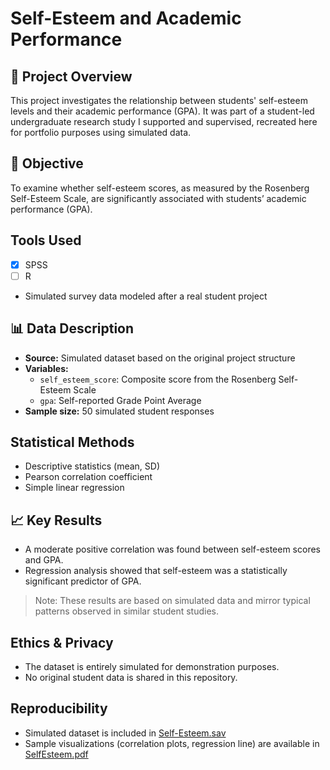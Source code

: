 # Self-Esteem and Academic Performance

## 📌 Project Overview
This project investigates the relationship between students' self-esteem levels and their academic performance (GPA). It was part of a student-led undergraduate research study I supported and supervised, recreated here for portfolio purposes using simulated data.

## 🎯 Objective
To examine whether self-esteem scores, as measured by the Rosenberg Self-Esteem Scale, are significantly associated with students’ academic performance (GPA).

##  Tools Used
- [x] SPSS  
- [ ] R  
- Simulated survey data modeled after a real student project

## 📊 Data Description
- **Source:** Simulated dataset based on the original project structure
- **Variables:**
  - `self_esteem_score`: Composite score from the Rosenberg Self-Esteem Scale
  - `gpa`: Self-reported Grade Point Average
- **Sample size:**  50 simulated student responses

##  Statistical Methods
- Descriptive statistics (mean, SD)
- Pearson correlation coefficient
- Simple linear regression

## 📈 Key Results
- A moderate positive correlation was found between self-esteem scores and GPA.
- Regression analysis showed that self-esteem was a statistically significant predictor of GPA.

> Note: These results are based on simulated data and mirror typical patterns observed in similar student studies.

##  Ethics & Privacy
- The dataset is entirely simulated for demonstration purposes.
- No original student data is shared in this repository.

##  Reproducibility
- Simulated dataset is included in [Self-Esteem.sav](https://github.com/RoniF-pixel/Student-Projects-Portfolio/blob/main/self-esteem-academic-performance/Self-Esteem.sav)
- Sample visualizations (correlation plots, regression line) are available in [SelfEsteem.pdf](https://github.com/RoniF-pixel/Student-Projects-Portfolio/blob/main/self-esteem-academic-performance/SelfEsteem.pdf)

